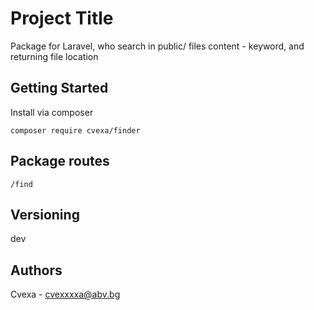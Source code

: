 # Project Title

Package for Laravel, who search in public/ files content - keyword, and returning file location

## Getting Started

Install via composer

```
composer require cvexa/finder
```
## Package routes

```
/find
```
## Versioning

dev

## Authors

Cvexa - cvexxxxa@abv.bg
